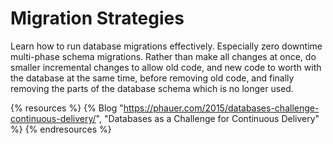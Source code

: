 # Migration Strategies

Learn how to run database migrations effectively. Especially zero downtime multi-phase schema migrations. Rather than make all changes at once, do smaller incremental changes to allow old code, and new code to worth with the database at the same time, before removing old code, and finally removing the parts of the database schema which is no longer used.

{% resources %}
  {% Blog "https://phauer.com/2015/databases-challenge-continuous-delivery/", "Databases as a Challenge for Continuous Delivery" %}
{% endresources %}

